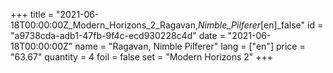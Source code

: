 +++
title = "2021-06-18T00:00:00Z_Modern_Horizons_2_Ragavan,_Nimble_Pilferer_[en]_false"
id = "a9738cda-adb1-47fb-9f4c-ecd930228c4d"
date = "2021-06-18T00:00:00Z"
name = "Ragavan, Nimble Pilferer"
lang = ["en"]
price = "63.67"
quantity = 4
foil = false
set = "Modern Horizons 2"
+++

